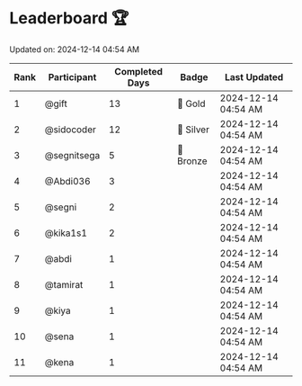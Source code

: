 # Leaderboard 🏆

Updated on: 2024-12-14 04:54 AM

| Rank | Participant       | Completed Days | Badge      | Last Updated         |
|------|-------------------|----------------|------------|----------------------|
| 1    | @gift             | 13             | 🏅 Gold     | 2024-12-14 04:54 AM |
| 2    | @sidocoder        | 12             | 🥈 Silver   | 2024-12-14 04:54 AM |
| 3    | @segnitsega       | 5              | 🥉 Bronze   | 2024-12-14 04:54 AM |
| 4    | @Abdi036          | 3              |            | 2024-12-14 04:54 AM |
| 5    | @segni            | 2              |            | 2024-12-14 04:54 AM |
| 6    | @kika1s1          | 2              |            | 2024-12-14 04:54 AM |
| 7    | @abdi             | 1              |            | 2024-12-14 04:54 AM |
| 8    | @tamirat          | 1              |            | 2024-12-14 04:54 AM |
| 9    | @kiya             | 1              |            | 2024-12-14 04:54 AM |
| 10   | @sena             | 1              |            | 2024-12-14 04:54 AM |
| 11   | @kena             | 1              |            | 2024-12-14 04:54 AM |
